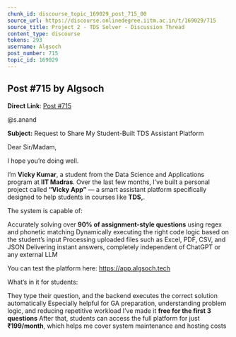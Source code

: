 ```yaml
---
chunk_id: discourse_topic_169029_post_715_00
source_url: https://discourse.onlinedegree.iitm.ac.in/t/169029/715
source_title: Project 2 - TDS Solver - Discussion Thread
content_type: discourse
tokens: 293
username: Algsoch
post_number: 715
topic_id: 169029
---
```


## Post #715 by Algsoch

**Direct Link**: [Post #715](https://discourse.onlinedegree.iitm.ac.in/t/169029/715)

@s.anand

**Subject:** Request to Share My Student-Built TDS Assistant Platform

Dear Sir/Madam,

I hope you’re doing well.

I’m **Vicky Kumar**, a student from the Data Science and Applications program at **IIT Madras**. Over the last few months, I’ve built a personal project called **“Vicky App”** — a smart assistant platform specifically designed to help students in courses like **TDS,**.

The system is capable of:

Accurately solving over **90% of assignment-style questions** using regex and phonetic matching
Dynamically executing the right code logic based on the student’s input
Processing uploaded files such as Excel, PDF, CSV, and JSON
Delivering instant answers, completely independent of ChatGPT or any external LLM

You can test the platform here: https://app.algsoch.tech

What’s in it for students:

They type their question, and the backend executes the correct solution automatically
Especially helpful for GA preparation, understanding problem logic, and reducing repetitive workload
I’ve made it **free for the first 3 questions**
After that, students can access the full platform for just **₹199/month**, which helps me cover system maintenance and hosting costs

